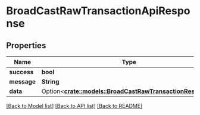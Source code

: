 # BroadCastRawTransactionApiResponse

## Properties

Name | Type | Description | Notes
------------ | ------------- | ------------- | -------------
**success** | **bool** |  | 
**message** | **String** |  | 
**data** | Option<[**crate::models::BroadCastRawTransactionResponse**](BroadCastRawTransactionResponse.md)> |  | [optional]

[[Back to Model list]](../README.md#documentation-for-models) [[Back to API list]](../README.md#documentation-for-api-endpoints) [[Back to README]](../README.md)


